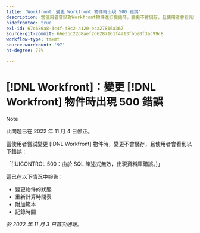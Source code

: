 ```yaml
---
title: 'Workfront：變更 Workfront 物件時出現 500 錯誤'
description: 當使用者嘗試對Workfront物件進行變更時，變更不會儲存，且使用者會看見錯誤
hidefromtoc: true
exl-id: 67c686a8-3c4f-48c2-a120-eca27816a367
source-git-commit: 66e3bc22d8aef2d6287161f4a13fbbe0f3ac99c8
workflow-type: tm+mt
source-wordcount: '97'
ht-degree: 77%

---
```


# [!DNL Workfront]：變更 [!DNL Workfront] 物件時出現 500 錯誤

>[!NOTE]
>
>此問題已在 2022 年 11 月 4 日修正。

當使用者嘗試變更 [!DNL Workfront] 物件時，變更不會儲存，且使用者會看到以下錯誤：

「[!UICONTROL 500：由於 SQL 陳述式無效，出現資料庫錯誤。]」

這已在以下情況中報告：

* 變更物件的狀態
* 重新計算時間表
* 附加範本
* 記錄時間

_於 2022 年 11 月 3 日首次通報。_
